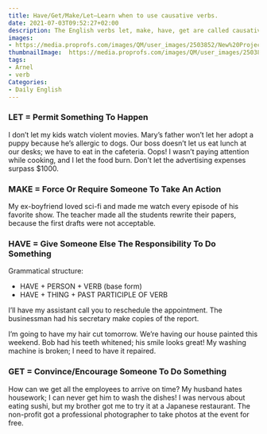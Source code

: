 ```yaml
---
title: Have/Get/Make/Let—Learn when to use causative verbs.
date: 2021-07-03T09:52:27+02:00
description: The English verbs let, make, have, get are called causative verbs because they cause something else to happen.
images:
- https://media.proprofs.com/images/QM/user_images/2503852/New%20Project%20(40)(104).jpg
thumbnailImage:  https://media.proprofs.com/images/QM/user_images/2503852/New%20Project%20(40)(104).jpg
tags:
- Arnel
- verb
Categories:
- Daily English
---
```


### LET = Permit Something To Happen

I don’t let my kids watch violent movies.
Mary’s father won’t let her adopt a puppy because he’s allergic to dogs.
Our boss doesn’t let us eat lunch at our desks; we have to eat in the cafeteria.
Oops! I wasn’t paying attention while cooking, and I let the food burn.
Don’t let the advertising expenses surpass $1000.

### MAKE = Force Or Require Someone To Take An Action

My ex-boyfriend loved sci-fi and made me watch every episode of his favorite show.
The teacher made all the students rewrite their papers, because the first drafts were not acceptable.

### HAVE = Give Someone Else The Responsibility To Do Something

Grammatical structure:
* HAVE + PERSON + VERB (base form)
* HAVE + THING + PAST PARTICIPLE OF VERB

I’ll have my assistant call you to reschedule the appointment.
The businessman had his secretary make copies of the report.

I’m going to have my hair cut tomorrow.
We’re having our house painted this weekend.
Bob had his teeth whitened; his smile looks great!
My washing machine is broken; I need to have it repaired.

### GET = Convince/Encourage Someone To Do Something

How can we get all the employees to arrive on time?
My husband hates housework; I can never get him to wash the dishes!
I was nervous about eating sushi, but my brother got me to try it at a Japanese restaurant.
The non-profit got a professional photographer to take photos at the event for free.
